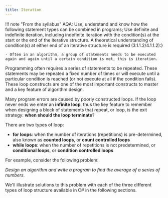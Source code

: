 ```yaml
---
title: Iteration
---
```


!!! note "From the syllabus"
    AQA: Use, understand and know how the following statement types can be combined in programs; Use definite and indefinite iteration, including indefinite iteration with the condition(s) at the start or the end of the iterative structure. A theoretical understanding of condition(s) at either end of an iterative structure is required (3.1.1.2/4.1.1.2):}
    
    - Often in an algorithm, a group of statements needs to be executed again and again until a certain condition is met, this is iteration.

Programming often requires a series of statements to be repeated.  These statements may be repeated a fixed number of times or will execute until a particular condition is reached (or not execute at all if the condition fails).  These loop constructs are one of the most important constructs to master and a key feature of algorithm design.  

Many program errors are caused by poorly constructed loops.  If the loop never ends we enter an __infinite loop__, thus the key feature to remember when designing a block of statements that repeat, or loop, is the exit strategy: __when should the loop terminate__?


There are two types of loop:

- __for loops__: when the number of iterations (repetitions) is pre-determined, also known as __counted loops__, or __count controlled loops__
- __while loops__: when the number of repetitions is not predetermined, or __conditional loops__, or __condition controlled loops__


For example, consider the following problem:

_Design an algorithm and write a program to find the average of a series of numbers._

We'll illustrate solutions to this problem with each of the three different types of loop structure available in C\# in the following sections.
